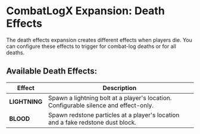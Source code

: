 # CombatLogX Expansion: Death Effects

The death effects expansion creates different effects when players die. You can configure these effects to trigger for
combat-log deaths or for all deaths.

## Available Death Effects:

| Effect | Description |
| ----------- | ----------- |
| **LIGHTNING** | Spawn a lightning bolt at a player's location. Configurable silence and effect-only. |
| **BLOOD** | Spawn redstone particles at a player's location and a fake redstone dust block. |
